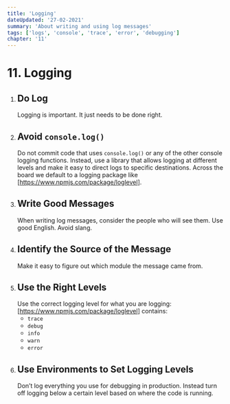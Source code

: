 ```yaml
---
title: 'Logging'
dateUpdated: '27-02-2021'
summary: 'About writing and using log messages'
tags: ['logs', 'console', 'trace', 'error', 'debugging']
chapter: '11'
---
```

# 11. Logging
1. ## Do Log
	Logging is important. It just needs to be done right.
2. ## Avoid `console.log()`
	Do not commit code that uses `console.log()` or any of the other console logging functions. Instead, use a library that allows logging at different levels and make it easy to direct logs to specific destinations. Across the board we default to a logging package like [https://www.npmjs.com/package/loglevel].
3. ## Write Good Messages
	When writing log messages, consider the people who will see them. Use good English. Avoid slang.
4. ## Identify the Source of the Message
	Make it easy to figure out which module the message came from.
5. ## Use the Right Levels
	Use the correct logging level for what you are logging: [https://www.npmjs.com/package/loglevel] contains:
	- `trace`
	- `debug`
	- `info`
	- `warn`
	- `error`
6. ## Use Environments to Set Logging Levels
	Don’t log everything you use for debugging in production. Instead turn off logging below a certain level based on where the code is running.